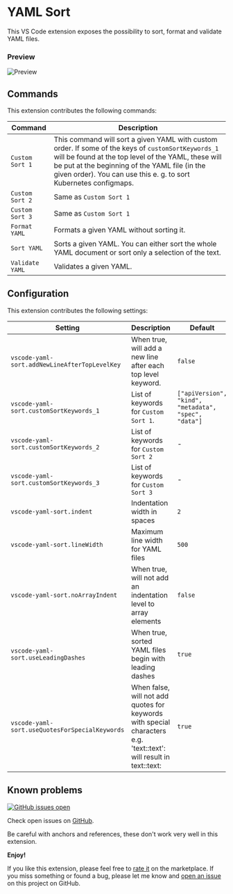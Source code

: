 # YAML Sort
This VS Code extension exposes the possibility to sort, format and validate YAML files.

### Preview
![Preview](images/preview.gif)

## Commands
This extension contributes the following commands:

| Command                                        | Description                                                                                           |
|------------------------------------------------|-------------------------------------------------------------------------------------------------------|
| `Custom Sort 1`                                | This command will sort a given YAML with custom order. If some of the keys of `customSortKeywords_1` will be found at the top level of the YAML, these will be put at the beginning of the YAML file (in the given order). You can use this e. g. to sort Kubernetes configmaps. |
| `Custom Sort 2`                                | Same as `Custom Sort 1`                                                                               |
| `Custom Sort 3`                                | Same as `Custom Sort 1`                                                                               |
| `Format YAML`                                  | Formats a given YAML without sorting it.                                                              |
| `Sort YAML`                                    | Sorts a given YAML. You can either sort the whole YAML document or sort only a selection of the text. |
| `Validate YAML`                                | Validates a given YAML.                                                                               |


## Configuration
This extension contributes the following settings:

| Setting                                        | Description                                                                                                        | Default |
|------------------------------------------------|------------------------------------------------------------------------------------------------------------------- | ------- |
| `vscode-yaml-sort.addNewLineAfterTopLevelKey`  | When true, will add a new line after each top level keyword.                                                       | `false` |
| `vscode-yaml-sort.customSortKeywords_1`        | List of keywords for `Custom Sort 1`.                                                                              | `["apiVersion", "kind", "metadata", "spec", "data"]`                       |
| `vscode-yaml-sort.customSortKeywords_2`        | List of keywords for `Custom Sort 2`                                                                               | -       |
| `vscode-yaml-sort.customSortKeywords_3`        | List of keywords for `Custom Sort 3`                                                                               | -       |
| `vscode-yaml-sort.indent`                      | Indentation width in spaces                                                                                        | `2`     |
| `vscode-yaml-sort.lineWidth`                   | Maximum line width for YAML files                                                                                  | `500`   |
| `vscode-yaml-sort.noArrayIndent`               | When true, will not add an indentation level to array elements                                                     | `false` |
| `vscode-yaml-sort.useLeadingDashes`            | When true, sorted YAML files begin with leading dashes                                                             | `true`  |
| `vscode-yaml-sort.useQuotesForSpecialKeywords` | When false, will not add quotes for keywords with special characters e.g. 'text::text': will result in text::text: | `true`  |

## Known problems
[![GitHub issues open](https://img.shields.io/github/issues/pascalre/vscode-yaml-sort.svg)](https://github.com/pascalre/vscode-yaml-sort/issues)

Check open issues on [GitHub](https://github.com/pascalre/vscode-yaml-sort/issues).

Be careful with anchors and references, these don't work very well in this extension.

**Enjoy!**

If you like this extension, please feel free to [rate it](https://marketplace.visualstudio.com/items?itemName=PascalReitermann93.vscode-yaml-sort&ssr=false#review-details) on the marketplace.
If you miss something or found a bug, please let me know and [open an issue](https://github.com/pascalre/vscode-yaml-sort/issues/new) on this project on GitHub.